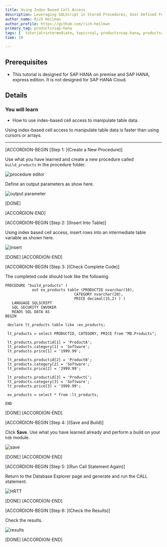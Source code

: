 ```yaml
---
title: Using Index Based Cell Access
description: Leveraging SQLScript in Stored Procedures, User Defined Functions, and User Defined Libraries
author_name: Rich Heilman
author_profile: https://github.com/rich-heilman
primary_tag: products>sap-hana
tags: [  tutorial>intermediate, topic>sql, products>sap-hana, products>sap-hana\,-express-edition  ]
time: 10

---
```


## Prerequisites  
 - This tutorial is designed for SAP HANA on premise and SAP HANA, express edition. It is not designed for SAP HANA Cloud.

## Details
### You will learn  
- How to use index-based cell access to manipulate table data.

Using index-based cell access to manipulate table data is faster than using cursors or arrays.

---

[ACCORDION-BEGIN [Step 1: ](Create a New Procedure)]

Use what you have learned and create a new procedure called `build_products` in the procedure folder.

![procedure editor](1.png)

Define an output parameters as show here.

![output parameter](2.png)

[DONE]

[ACCORDION-END]

[ACCORDION-BEGIN [Step 2: ](Insert Into Table)]

Using index based cell access, insert rows into an intermediate table variable as shown here.

![insert](3.png)

[DONE]
[ACCORDION-END]


[ACCORDION-BEGIN [Step 3: ](Check Complete Code)]

The completed code should look like the following.
```
PROCEDURE "build_products" (
	        out ex_products table (PRODUCTID nvarchar(10),
                               CATEGORY nvarchar(20),
                               PRICE decimal(15,2) ) )
   LANGUAGE SQLSCRIPT
   SQL SECURITY INVOKER
   READS SQL DATA AS
BEGIN

 declare lt_products table like :ex_products;

 lt_products = select PRODUCTID, CATEGORY, PRICE from "MD.Products";

 lt_products.productid[1] = 'ProductA';
 lt_products.category[1] = 'Software';
 lt_products.price[1] = '1999.99';

 lt_products.productid[2] = 'ProductB';
 lt_products.category[2] = 'Software';
 lt_products.price[2] = '2999.99';

 lt_products.productid[3] = 'ProductC';
 lt_products.category[3] = 'Software';
 lt_products.price[3] = '3999.99';

 ex_products = select * from :lt_products;

END
```

[DONE]
[ACCORDION-END]


[ACCORDION-BEGIN [Step 4: ](Save and Build)]

Click **Save**.  Use what you have learned already and perform a build on your `hdb` module.

![save](5.png)

[DONE]
[ACCORDION-END]


[ACCORDION-BEGIN [Step 5: ](Run Call Statement Again)]

Return to the Database Explorer page and generate and run the CALL statement.

![HRTT](6.png)

[DONE]
[ACCORDION-END]


[ACCORDION-BEGIN [Step 6: ](Check the Results)]

Check the results.

![results](7.png)

[DONE]
[ACCORDION-END]

